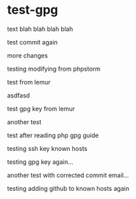 # test-gpg

text blah blah blah blah

test commit again

more changes

testing modifying from phpstorm

test from lemur

asdfasd

test gpg key from lemur

another test

test after reading php gpg guide

testing ssh key known hosts

testing gpg key again...

another test with corrected commit email...

testing adding github to known hosts again
